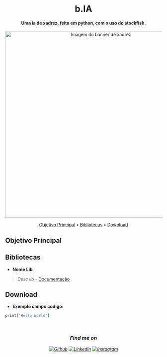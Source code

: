 
<h1 align="center">
  <br>
  <br>
 b.IA
  <br>
</h1>

<h4 align="center">Uma ia de xadrez, feita em python, com o uso do stockfish.</h4>

<div align= "center">
  <img src="img/xadrez_banner.jpg" alt="Imagem do banner de xadrez" width="600">
  <br>
</div>
<!-- link pros topicos -->
<p align="center"> 
  <a href="#objetivo-principal">Objetivo Principal</a> •
  <a href="#bibliotecas">Bibliotecas</a> •
  <a href="#download">Download</a> 
</p>

## Objetivo Principal



## Bibliotecas
<!-- Aqui fale um pouco sobre as bibliotecas que você ultilizou no projeto -->
- **Nome Lib**<br>
>_Desc lib_ - [Documentação]()


## Download

- **Exemplo campo codigo:**
```bash
print("Hello World")

```
<br>
<i>
<!-- Edite esse campo com suas redes sociais e formas de contato! -->
<h3 align="center">Find me on</h3>
<p align="center"><a 
href="https://github.com/whosbea" target="_blank"><img alt="Github" 
src="https://img.shields.io/badge/GitHub-%2312100E.svg?&style=for-the-badge&logo=Github&logoColor=white" /></a> <a 
href="https://www.linkedin.com/in/beatriz-barreto-8b0076261/" target="_blank"><img alt="LinkedIn" 
src="https://img.shields.io/badge/linkedin-%2312100E.svg?&style=for-the-badge&logo=linkedin&logoColor=blue" /></a> <a 
href="https://www.instagram.com/whosbea3/" target="_blank"><img alt="Instagram" 
src="https://img.shields.io/badge/Instagram-%2312100E?logo=instagram&.svg?&style=for-the-badge&logoColor=white" /></a><br>
</p>